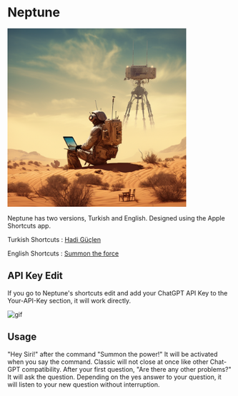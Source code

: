 # Neptune
<img src="https://github.com/alicankiraz1/Siri-ChatGPT-4o-API-Shortcut/blob/main/Neptunev1.0.png" width="400" height="400">

Neptune has two versions, Turkish and English. Designed using the Apple Shortcuts app.

Turkish Shortcuts : [Hadi Güçlen](https://github.com/alicankiraz1/Siri-ChatGPT-4o-API-Shortcut/raw/main/Hadi%20Gu%CC%88c%CC%A7len.shortcut)

English Shortcuts : [Summon the force](https://github.com/alicankiraz1/Siri-ChatGPT-4o-API-Shortcut/raw/main/Summon%20the%20force.shortcut)

## API Key Edit

If you go to Neptune's shortcuts edit and add your ChatGPT API Key to the Your-API-Key section, it will work directly.

<img src="https://github.com/alicankiraz1/Siri-ChatGPT-4o-API-Shortcut/blob/main/PoC.gif?raw=true" alt="gif" width="640" height="960">


## Usage

"Hey Siri!" after the command "Summon the power!" It will be activated when you say the command. Classic will not close at once like other Chat-GPT compatibility. After your first question, "Are there any other problems?" It will ask the question. Depending on the yes answer to your question, it will listen to your new question without interruption.

